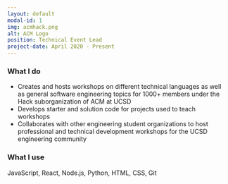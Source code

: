 ```yaml
---
layout: default
modal-id: 1
img: acmhack.png
alt: ACM Logo
position: Technical Event Lead
project-date: April 2020 - Present
---
```


### What I do
- Creates and hosts workshops on different technical languages as well as general software engineering topics for 1000+ members under the Hack suborganization of ACM at UCSD
- Develops starter and solution code for projects used to teach workshops
- Collaborates with other engineering student organizations to host professional and technical development workshops for the UCSD engineering community

### What I use
JavaScript, React, Node.js, Python, HTML, CSS, Git